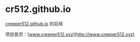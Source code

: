# cr512.github.io
[creeper512.github.io](https://github.com/Creeper512/creeper512.github.io) 的后续

项目首页：[www.creeper512.xyz](http://www.creeper512.xyz)
